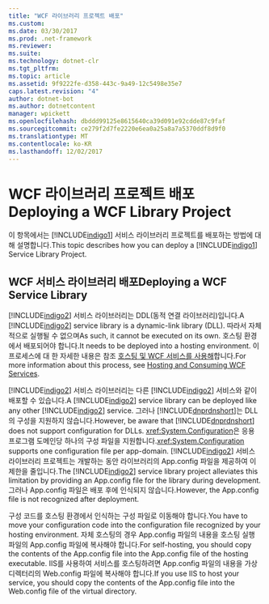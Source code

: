 ```yaml
---
title: "WCF 라이브러리 프로젝트 배포"
ms.custom: 
ms.date: 03/30/2017
ms.prod: .net-framework
ms.reviewer: 
ms.suite: 
ms.technology: dotnet-clr
ms.tgt_pltfrm: 
ms.topic: article
ms.assetid: 9f9222fe-d358-443c-9a49-12c5498e35e7
caps.latest.revision: "4"
author: dotnet-bot
ms.author: dotnetcontent
manager: wpickett
ms.openlocfilehash: dbddd99125e8615640ca39d091e92cdde87c9faf
ms.sourcegitcommit: ce279f2d7fe2220e6ea0a25a8a7a5370ddf8d9f0
ms.translationtype: MT
ms.contentlocale: ko-KR
ms.lasthandoff: 12/02/2017
---
```

# <a name="deploying-a-wcf-library-project"></a><span data-ttu-id="08e16-102">WCF 라이브러리 프로젝트 배포</span><span class="sxs-lookup"><span data-stu-id="08e16-102">Deploying a WCF Library Project</span></span>
<span data-ttu-id="08e16-103">이 항목에서는 [!INCLUDE[indigo1](../../../includes/indigo1-md.md)] 서비스 라이브러리 프로젝트를 배포하는 방법에 대해 설명합니다.</span><span class="sxs-lookup"><span data-stu-id="08e16-103">This topic describes how you can deploy a [!INCLUDE[indigo1](../../../includes/indigo1-md.md)] Service Library Project.</span></span>  
  
## <a name="deploying-a-wcf-service-library"></a><span data-ttu-id="08e16-104">WCF 서비스 라이브러리 배포</span><span class="sxs-lookup"><span data-stu-id="08e16-104">Deploying a WCF Service Library</span></span>  
 <span data-ttu-id="08e16-105">[!INCLUDE[indigo2](../../../includes/indigo2-md.md)] 서비스 라이브러리는 DDL(동적 연결 라이브러리)입니다.</span><span class="sxs-lookup"><span data-stu-id="08e16-105">A [!INCLUDE[indigo2](../../../includes/indigo2-md.md)] service library is a dynamic-link library (DLL).</span></span> <span data-ttu-id="08e16-106">따라서 자체적으로 실행될 수 없으며</span><span class="sxs-lookup"><span data-stu-id="08e16-106">As such, it cannot be executed on its own.</span></span> <span data-ttu-id="08e16-107">호스팅 환경에서 배포되어야 합니다.</span><span class="sxs-lookup"><span data-stu-id="08e16-107">It needs to be deployed into a hosting environment.</span></span> <span data-ttu-id="08e16-108">이 프로세스에 대 한 자세한 내용은 참조 [호스팅 및 WCF 서비스를 사용해](http://go.microsoft.com/fwlink/?LinkId=99932)합니다.</span><span class="sxs-lookup"><span data-stu-id="08e16-108">For more information about this process, see [Hosting and Consuming WCF Services](http://go.microsoft.com/fwlink/?LinkId=99932).</span></span>  
  
 <span data-ttu-id="08e16-109">[!INCLUDE[indigo2](../../../includes/indigo2-md.md)] 서비스 라이브러리는 다른 [!INCLUDE[indigo2](../../../includes/indigo2-md.md)] 서비스와 같이 배포할 수 있습니다.</span><span class="sxs-lookup"><span data-stu-id="08e16-109">A [!INCLUDE[indigo2](../../../includes/indigo2-md.md)] service library can be deployed like any other [!INCLUDE[indigo2](../../../includes/indigo2-md.md)] service.</span></span> <span data-ttu-id="08e16-110">그러나 [!INCLUDE[dnprdnshort](../../../includes/dnprdnshort-md.md)]는 DLL의 구성을 지원하지 않습니다.</span><span class="sxs-lookup"><span data-stu-id="08e16-110">However, be aware that [!INCLUDE[dnprdnshort](../../../includes/dnprdnshort-md.md)] does not support configuration for DLLs.</span></span> <span data-ttu-id="08e16-111"><xref:System.Configuration>은 응용 프로그램 도메인당 하나의 구성 파일을 지원합니다.</span><span class="sxs-lookup"><span data-stu-id="08e16-111"><xref:System.Configuration> supports one configuration file per app-domain.</span></span> <span data-ttu-id="08e16-112">[!INCLUDE[indigo2](../../../includes/indigo2-md.md)] 서비스 라이브러리 프로젝트는 개발하는 동안 라이브러리의 App.config 파일을 제공하여 이 제한을 줄입니다.</span><span class="sxs-lookup"><span data-stu-id="08e16-112">The [!INCLUDE[indigo2](../../../includes/indigo2-md.md)] service library project alleviates this limitation by providing an App.config file for the library during development.</span></span> <span data-ttu-id="08e16-113">그러나 App.config 파일은 배포 후에 인식되지 않습니다.</span><span class="sxs-lookup"><span data-stu-id="08e16-113">However, the App.config file is not recognized after deployment.</span></span>  
  
 <span data-ttu-id="08e16-114">구성 코드를 호스팅 환경에서 인식하는 구성 파일로 이동해야 합니다.</span><span class="sxs-lookup"><span data-stu-id="08e16-114">You have to move your configuration code into the configuration file recognized by your hosting environment.</span></span> <span data-ttu-id="08e16-115">자체 호스팅의 경우 App.config 파일의 내용을 호스팅 실행 파일의 App.config 파일에 복사해야 합니다.</span><span class="sxs-lookup"><span data-stu-id="08e16-115">For self-hosting, you should copy the contents of the App.config file into the App.config file of the hosting executable.</span></span> <span data-ttu-id="08e16-116">IIS를 사용하여 서비스를 호스팅하려면 App.config 파일의 내용을 가상 디렉터리의 Web.config 파일에 복사해야 합니다.</span><span class="sxs-lookup"><span data-stu-id="08e16-116">If you use IIS to host your service, you should copy the contents of the App.config file into the Web.config file of the virtual directory.</span></span>
